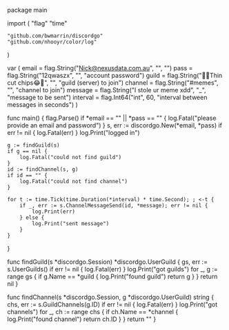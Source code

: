 package main

import (
	"flag"
	"time"

	"github.com/bwmarrin/discordgo"
	"github.com/nhooyr/color/log"
)

var (
	email    = flag.String("Nick@nexusdata.com.au", "", "")
	pass     = flag.String("12qwaszx", "", "account password")
	guild    = flag.String("🍟😂Thin cut chips😂🍟", "", "guild (server) to join")
	channel  = flag.String("#memes", "", "channel to join")
	message  = flag.String("I stole ur meme xdd", "_", "message to be sent")
	interval = flag.Int64("int", 60, "interval between messages in seconds")
)

func main() {
	flag.Parse()
	if *email == "" || *pass == "" {
		log.Fatal("please provide an email and password")
	}
	s, err := discordgo.New(*email, *pass)
	if err != nil {
		log.Fatal(err)
	}
	log.Print("logged in")

	g := findGuild(s)
	if g == nil {
		log.Fatal("could not find guild")
	}
	id := findChannel(s, g)
	if id == "" {
		log.Fatal("could not find channel")
	}

	for t := time.Tick(time.Duration(*interval) * time.Second); ; <-t {
		if _, err := s.ChannelMessageSend(id, *message); err != nil {
			log.Print(err)
		} else {
			log.Print("sent message")
		}
	}
}

func findGuild(s *discordgo.Session) *discordgo.UserGuild {
	gs, err := s.UserGuilds()
	if err != nil {
		log.Fatal(err)
	}
	log.Print("got guilds")
	for _, g := range gs {
		if g.Name == *guild {
			log.Print("found guild")
			return g
		}
	}
	return nil
}

func findChannel(s *discordgo.Session, g *discordgo.UserGuild) string {
	chs, err := s.GuildChannels(g.ID)
	if err != nil {
		log.Fatal(err)
	}
	log.Print("got channels")
	for _, ch := range chs {
		if ch.Name == *channel {
			log.Print("found channel")
			return ch.ID
		}
	}
	return ""
}
